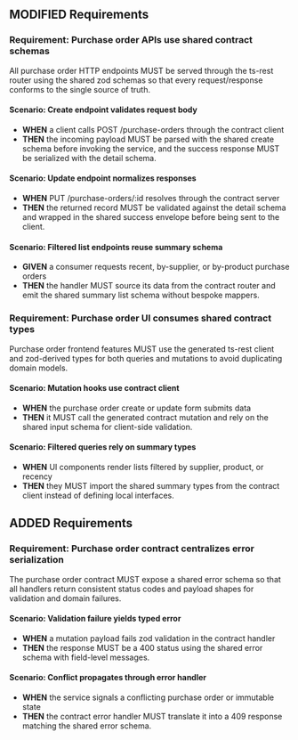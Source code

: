 ## MODIFIED Requirements
### Requirement: Purchase order APIs use shared contract schemas
All purchase order HTTP endpoints MUST be served through the ts-rest router using the shared zod schemas so that every request/response conforms to the single source of truth.

#### Scenario: Create endpoint validates request body
- **WHEN** a client calls POST /purchase-orders through the contract client
- **THEN** the incoming payload MUST be parsed with the shared create schema before invoking the service, and the success response MUST be serialized with the detail schema.

#### Scenario: Update endpoint normalizes responses
- **WHEN** PUT /purchase-orders/:id resolves through the contract server
- **THEN** the returned record MUST be validated against the detail schema and wrapped in the shared success envelope before being sent to the client.

#### Scenario: Filtered list endpoints reuse summary schema
- **GIVEN** a consumer requests recent, by-supplier, or by-product purchase orders
- **THEN** the handler MUST source its data from the contract router and emit the shared summary list schema without bespoke mappers.

### Requirement: Purchase order UI consumes shared contract types
Purchase order frontend features MUST use the generated ts-rest client and zod-derived types for both queries and mutations to avoid duplicating domain models.

#### Scenario: Mutation hooks use contract client
- **WHEN** the purchase order create or update form submits data
- **THEN** it MUST call the generated contract mutation and rely on the shared input schema for client-side validation.

#### Scenario: Filtered queries rely on summary types
- **WHEN** UI components render lists filtered by supplier, product, or recency
- **THEN** they MUST import the shared summary types from the contract client instead of defining local interfaces.

## ADDED Requirements
### Requirement: Purchase order contract centralizes error serialization
The purchase order contract MUST expose a shared error schema so that all handlers return consistent status codes and payload shapes for validation and domain failures.

#### Scenario: Validation failure yields typed error
- **WHEN** a mutation payload fails zod validation in the contract handler
- **THEN** the response MUST be a 400 status using the shared error schema with field-level messages.

#### Scenario: Conflict propagates through error handler
- **WHEN** the service signals a conflicting purchase order or immutable state
- **THEN** the contract error handler MUST translate it into a 409 response matching the shared error schema.
